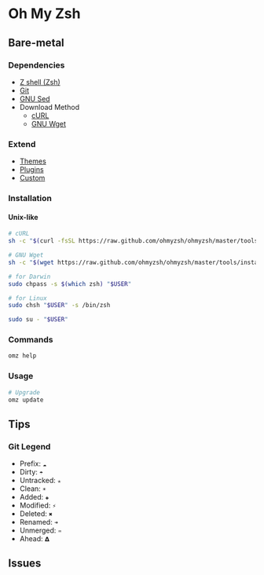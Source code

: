 # Oh My Zsh

<!--
https://github.com/superbrothers/zsh-kubectl-prompt
-->

## Bare-metal

### Dependencies

- [Z shell (Zsh)](/zsh.md)
- [Git](/git/README.md)
- [GNU Sed](/gnu-sed.md)
- Download Method
  - [cURL](/curl.md)
  - [GNU Wget](/gnu-wget.md)

### Extend

- [Themes](/oh-my-zsh/themes.md)
- [Plugins](/oh-my-zsh/plugins.md)
- [Custom](/oh-my-zsh/custom.md)

### Installation

#### Unix-like

```sh
# cURL
sh -c "$(curl -fsSL https://raw.github.com/ohmyzsh/ohmyzsh/master/tools/install.sh)"

# GNU Wget
sh -c "$(wget https://raw.github.com/ohmyzsh/ohmyzsh/master/tools/install.sh -O -)"
```

```sh
# for Darwin
sudo chpass -s $(which zsh) "$USER"

# for Linux
sudo chsh "$USER" -s /bin/zsh
```

```sh
sudo su - "$USER"
```

### Commands

```sh
omz help
```

### Usage

```sh
# Upgrade
omz update
```

<!-- ### Issues -->

<!-- #### LDAP Users

```log
Changing shell for ?.
chsh: user "?" does not exist.
```

```sh
# Check if exists
grep "$USER" /etc/passwd
```

```sh
cat << \EOF >> ~/.bash_profile

if ($?prompt) then
  exec /usr/bin/zsh -l
  export SHELL=/usr/bin/zsh
endif
EOF
```

```sh
sudo su - "$USER"
``` -->

## Tips

### Git Legend

- Prefix: `☁`
- Dirty: `☂`
- Untracked: `✭`
- Clean: `☀`
- Added: `✚`
- Modified: `⚡`
- Deleted: `✖`
- Renamed: `➜`
- Unmerged: `♒`
- Ahead: `𝝙`

## Issues

<!-- ### Insecure completion-dependent directories detected

```sh
compaudit | xargs chmod g-w,o-w

chmod 755 /usr/local/share/zsh
chmod 755 /usr/local/share/zsh/site-functions
``` -->
